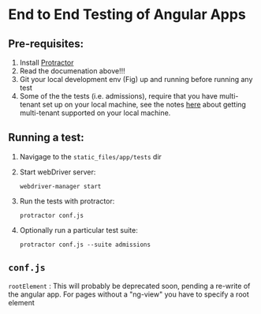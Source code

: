 # End to End Testing of Angular Apps

## Pre-requisites:

1. Install [Protractor](http://angular.github.io/protractor/#/tutorial)
2. Read the documenation above!!!
3. Git your local development env (Fig) up and running before running any test
4. Some of the the tests (i.e. admissions), require that you have multi-tenant set up on your local machine, see the notes [here](https://github.com/bufke/bsc-ops/blob/master/django-sis/development.md) about getting multi-tenant supported on your local machine. 

## Running a test:

1. Navigage to the `static_files/app/tests` dir
2. Start webDriver server: 

    `webdriver-manager start`
3. Run the tests with protractor: 

    `protractor conf.js`
4. Optionally run a particular test suite: 

    `protractor conf.js --suite admissions`

## `conf.js`

`rootElement` : This will probably be deprecated soon, pending a re-write of the angular app. For pages without a "ng-view" you have to specify a root element